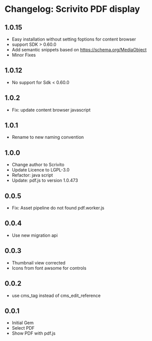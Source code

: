 # Changelog: Scrivito PDF display

## 1.0.15

* Easy installation without setting foptions for content browser
* support SDK > 0.60.0
* Add semantic snippets based on https://schema.org/MediaObject
* Minor Fixes

## 1.0.12

* No support for Sdk < 0.60.0

## 1.0.2

* Fix: update content browser javascript

## 1.0.1

* Rename to new naming convention

## 1.0.0

* Change author to Scrivito
* Update Licence to LGPL-3.0
* Refactor: java script
* Update: pdf.js to version 1.0.473

## 0.0.5

* Fix: Asset pipeline do not found pdf.worker.js

## 0.0.4

* Use new migration api

## 0.0.3

* Thumbnail view corrected
* Icons from font awsome for controls

## 0.0.2

* use cms_tag instead of cms_edit_reference

## 0.0.1

* Initial Gem
* Select PDF
* Show PDF with pdf.js